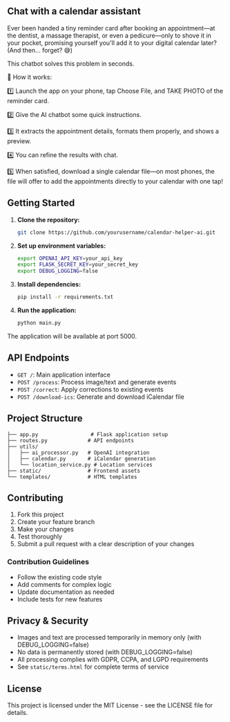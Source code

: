 ## Chat with a calendar assistant

Ever been handed a tiny reminder card after booking an appointment—at the dentist, a massage therapist, or even a pedicure—only to shove it in your pocket, promising yourself you'll add it to your digital calendar later? (And then... forget? 😅)

This chatbot solves this problem in seconds.

📸 How it works:

1️⃣ Launch the app on your phone, tap Choose File, and TAKE PHOTO of the reminder card.

2️⃣ Give the AI chatbot some quick instructions.

3️⃣ It extracts the appointment details, formats them properly, and shows a preview.

4️⃣ You can refine the results with chat.

5️⃣ When satisfied, download a single calendar file—on most phones, the file will offer to add the appointments directly to your calendar with one tap!

## Getting Started

1. **Clone the repository:**
   ```bash
   git clone https://github.com/yourusername/calendar-helper-ai.git
   ```
2. **Set up environment variables:**
   ```bash
   export OPENAI_API_KEY=your_api_key
   export FLASK_SECRET_KEY=your_secret_key
   export DEBUG_LOGGING=false
   ```

3. **Install dependencies:**
   ```bash
   pip install -r requirements.txt
   ```

4. **Run the application:**
   ```bash
   python main.py
   ```

The application will be available at port 5000.

## API Endpoints

- `GET /`: Main application interface
- `POST /process`: Process image/text and generate events
- `POST /correct`: Apply corrections to existing events
- `POST /download-ics`: Generate and download iCalendar file

## Project Structure

```
├── app.py                 # Flask application setup
├── routes.py             # API endpoints
├── utils/
│   ├── ai_processor.py   # OpenAI integration
│   ├── calendar.py       # iCalendar generation
│   └── location_service.py # Location services
├── static/               # Frontend assets
└── templates/            # HTML templates
```

## Contributing

1. Fork this project
2. Create your feature branch
3. Make your changes
4. Test thoroughly
5. Submit a pull request with a clear description of your changes

### Contribution Guidelines

- Follow the existing code style
- Add comments for complex logic
- Update documentation as needed
- Include tests for new features

## Privacy & Security

- Images and text are processed temporarily in memory only (with DEBUG_LOGGING=false)
- No data is permanently stored (with DEBUG_LOGGING=false)
- All processing complies with GDPR, CCPA, and LGPD requirements
- See `static/terms.html` for complete terms of service

## License

This project is licensed under the MIT License - see the LICENSE file for details.